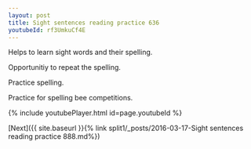 ```yaml
---
layout: post
title: Sight sentences reading practice 636
youtubeId: rf3UmkuCf4E
---
```

 
 
Helps to learn sight words and their spelling.

Opportunitiy to repeat the spelling. 

Practice spelling. 
 
Practice for spelling bee competitions. 
 
{% include youtubePlayer.html id=page.youtubeId %}
 
 

[Next]({{ site.baseurl }}{% link  split1/_posts/2016-03-17-Sight sentences reading practice 888.md%})
 
